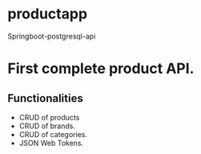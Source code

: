 # productapp
Springboot-postgresql-api

# First complete product API.

## Functionalities
- CRUD of products
- CRUD of brands.
- CRUD of categories.
- JSON Web Tokens.
